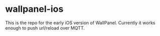 # wallpanel-ios

This is the repo for the early iOS version of WallPanel. Currently it works enough to push url/reload over MQTT.

